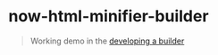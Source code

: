 # now-html-minifier-builder

> Working demo in the [developing a builder](https://github.com/zeit/now-builders/blob/canary/DEVELOPING_A_BUILDER.md)

